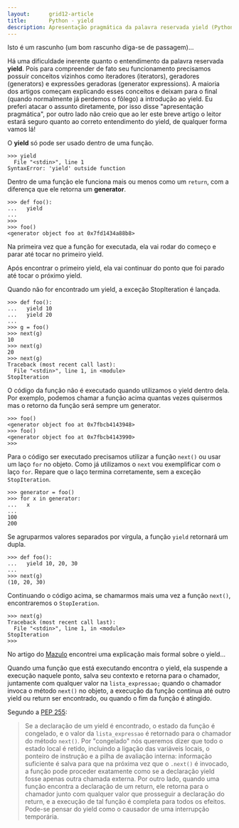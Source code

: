 ```yaml
---
layout:      grid12-article
title:       Python - yield
description: Apresentação pragmática da palavra reservada yield (Python)
---
```


Isto é um rascunho (um bom rascunho diga-se de passagem)...

Há uma dificuldade inerente quanto o entendimento da palavra reservada __yield__. Pois para compreender de fato seu 
funcionamento precisamos possuir conceitos vizinhos como iteradores (iterators), geradores (generators) e expressões 
geradoras (generator expressions). A maioria dos artigos começam explicando esses conceitos e deixam para o final 
(quando normalmente já perdemos o fôlego) a introdução ao yield. Eu preferi atacar o assunto diretamente, por isso disse 
"apresentação pragmática", por outro lado não creio que ao ler este breve artigo o leitor estará seguro quanto ao correto 
entendimento do yield, de qualquer forma vamos lá!

O __yield__ só pode ser usado dentro de uma função.

    >>> yield
      File "<stdin>", line 1
    SyntaxError: 'yield' outside function

Dentro de uma função ele funciona mais ou menos como um `return`, com a diferença que ele retorna um __generator__.

    >>> def foo():
    ...   yield
    ... 
    >>> 
    >>> foo()
    <generator object foo at 0x7fd1434a88b8>

Na primeira vez que a função for executada, ela vai rodar do começo e parar até tocar no primeiro yield. 

Após encontrar o primeiro yield, ela vai continuar do ponto que foi parado até tocar o próximo yield. 

Quando não for encontrado um yield, a exceção StopIteration é lançada.

    >>> def foo():
    ...   yield 10
    ...   yield 20
    ... 
    >>> g = foo()
    >>> next(g)
    10
    >>> next(g)
    20
    >>> next(g)
    Traceback (most recent call last):
      File "<stdin>", line 1, in <module>
    StopIteration

O código da função não é executado quando utilizamos o yield dentro dela. Por exemplo, podemos chamar a função acima 
quantas vezes quisermos mas o retorno da função será sempre um generator.

    >>> foo()
    <generator object foo at 0x7fbcb4143948>
    >>> foo()
    <generator object foo at 0x7fbcb4143990>
    >>> 

Para o código ser executado precisamos utilizar a função `next()` ou usar um laço `for` no objeto. Como já utilizamos o
`next` vou exemplificar com o laço `for`. Repare que o laço termina corretamente, sem a exceção `StopIteration`.

    >>> generator = foo()
    >>> for x in generator:
    ...   x
    ... 
    100
    200

Se agruparmos valores separados por vírgula, a função `yield` retornará um dupla.

    >>> def foo():
    ...   yield 10, 20, 30
    ... 
    >>> next(g)
    (10, 20, 30)

Continuando o código acima, se chamarmos mais uma vez a função `next()`, encontraremos o `StopIeration`.

    >>> next(g)
    Traceback (most recent call last):
      File "<stdin>", line 1, in <module>
    StopIteration
    >>> 


No artigo do [Mazulo](http://indacode.com/introducao-ao-python-generators/ "link-externo") encontrei uma explicação 
mais formal sobre o yield...

Quando uma função que está executando encontra o yield, ela suspende a execução naquele ponto, salva seu contexto e 
retorna para o chamador, juntamente com qualquer valor na `lista_expressao;` quando o chamador invoca o método `next()` 
no objeto, a execução da função continua até outro yield ou return ser encontrado, ou quando o fim da função é atingido.

Segundo a [PEP 255](https://www.python.org/dev/peps/pep-0255/ "link-externo"):

> Se a declaração de um yield é encontrado, o estado da função é congelado, e o valor da `lista_expressao` é retornado 
> para o chamador do método `next()`. Por "congelado" nós queremos dizer que todo o estado local é retido, incluindo a 
> ligação das variáveis locais, o ponteiro de instrução e a pilha de avaliação interna: informação suficiente é salva para 
> que na próxima vez que o `.next()` é invocado, a função pode proceder exatamente como se a declaração yield fosse apenas 
> outra chamada externa. Por outro lado, quando uma função encontra a declaração de um return, ele retorna para o chamador 
> junto com qualquer valor que prosseguir a declaração do return, e a execução de tal função é completa para todos os 
> efeitos. Pode-se pensar do yield como o causador de uma interrupção temporária.
    